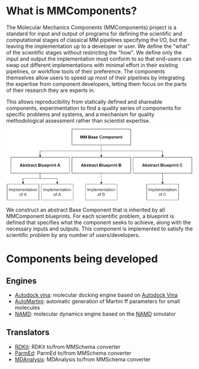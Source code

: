 # What is MMComponents?
The Molecular Mechanics Components (MMComponents) project is a standard for input and output of programs for defining the scientific and computational stages of classical MM pipelines specifying the I/O, but the leaving the implementation up to a developer or user. We define the "what" of the scientific stages without restricting the "how". We define only the input and output the implementation must conform to so that end-users can swap out different implementations with minimal effort in their existing pipelines, or workflow tools of their preference. The components themselves allow users to speed up most of their pipelines by integrating the expertise from component developers, letting them focus on the parts of their research they are experts in.

This allows reproducibility from statically defined and shareable components, experimentation to find a quality series of components for specific problems and systems, and a mechanism for quality methodological assessment rather than scientist expertise.

<p align="center">
    <img src="https://github.com/MolSSI/MMComponents/blob/master/mmcomponents/data/imgs/mm_component_hierarchy.png?raw=true" width="500">
</p>

We construct an abstract Base Component that is inherited by all MMComponent blueprints. For each scientific problem, a blueprint is defined that specifies what the component seeks to achieve, along with the necessary inputs and outputs. This component is implemented to satisfy the scientific problem by any number of users/developers.

# Components being developed

## Engines
- [Autodock vina](https://github.com/MolSSI/MMComponents_autodock): molecular docking engine based on [Autodock Vina](http://vina.scripps.edu)
- [AutoMartini](https://github.com/MolSSI/MMComponents_automartini): automatic generation of Martini ff parameters for small molecules
- [NAMD](https://github.com/MolSSI/MMComponents_namd): molecular dynamics engine based on the [NAMD](https://www.ks.uiuc.edu/Research/namd) simulator

## Translators
- [RDKit](https://github.com/MolSSI/MMElemental/blob/master/mmelemental/components/rdkit_component.py): RDKit to/from MMSchema converter
- [ParmEd](https://github.com/MolSSI/MMElemental/blob/master/mmelemental/components/parmed_component.py): ParmEd to/from MMSchema converter
- [MDAnalysis](https://github.com/MolSSI/MMElemental/blob/master/mmelemental/components/mdanalysis_component.py): MDAnalysis to/from MMSchema converter
